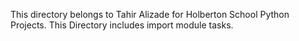 This directory belongs to Tahir Alizade for Holberton School Python Projects. This Directory includes import module tasks.
